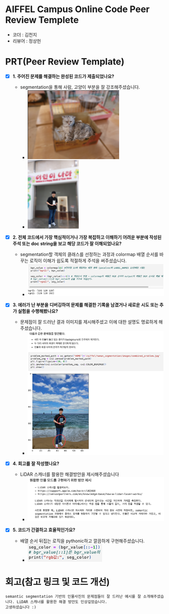 # AIFFEL Campus Online Code Peer Review Templete
- 코더 : 김천지
- 리뷰어 : 정상헌

# PRT(Peer Review Template)
- [X]  **1. 주어진 문제를 해결하는 완성된 코드가 제출되었나요?**
    - segmentation을 통해 사람, 고양이 부분을 잘 강조해주셨습니다.  
        - ![alt text](./screenshots/1-1.png)  
        - ![alt text](./screenshots/1-2.png)  
    
- [X]  **2. 전체 코드에서 가장 핵심적이거나 가장 복잡하고 이해하기 어려운 부분에 작성된 
주석 또는 doc string을 보고 해당 코드가 잘 이해되었나요?**
    - segmentation할 객체의 클래스를 선정하는 과정과 colormap 배열 순서를 바꾸는 로직이 이해가 쉽도록 적절하게 주석을 써주셨습니다.  
        - ![alt text](./screenshots/2.png)  
        
- [X]  **3. 에러가 난 부분을 디버깅하여 문제를 해결한 기록을 남겼거나
새로운 시도 또는 추가 실험을 수행해봤나요?**
    - 문제점이 잘 드러난 결과 이미지를 제시해주셨고 이에 대한 설명도 명료하게 해주셨습니다.
        - ![alt text](./screenshots/3.png)  
        
- [X]  **4. 회고를 잘 작성했나요?**
    - LiDAR 스캐너를 활용한 해결방안을 제시해주셨습니다
        - ![alt text](./screenshots/4.png)  
        
- [X]  **5. 코드가 간결하고 효율적인가요?**
    - 배열 순서 뒤집는 로직을 pythonic하고 깔끔하게 구현해주셨습니다.
        - ![alt text](./screenshots/5.png)  


# 회고(참고 링크 및 코드 개선)
```
semantic segmentation 기반의 인물사진의 문제점들이 잘 드러난 예시를 잘 소개해주셨습니다. LiDAR 스캐너를 활용한 해결 방안도 인상깊었습니다.
고생하셨습니다 :)
```

